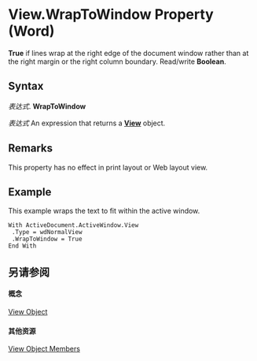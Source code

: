 
# View.WrapToWindow Property (Word)

 **True** if lines wrap at the right edge of the document window rather than at the right margin or the right column boundary. Read/write **Boolean**.


## Syntax

 _表达式_. **WrapToWindow**

 _表达式_ An expression that returns a **[View](8bf5b26b-14c0-1985-65b2-3e034360baeb.md)** object.


## Remarks

This property has no effect in print layout or Web layout view.


## Example

This example wraps the text to fit within the active window.


```
With ActiveDocument.ActiveWindow.View 
 .Type = wdNormalView 
 .WrapToWindow = True 
End With
```


## 另请参阅


#### 概念


[View Object](8bf5b26b-14c0-1985-65b2-3e034360baeb.md)
#### 其他资源


[View Object Members](http://msdn.microsoft.com/library/b7d2bd4e-c96d-3b8f-98a0-57c145f9aa42%28Office.15%29.aspx)
